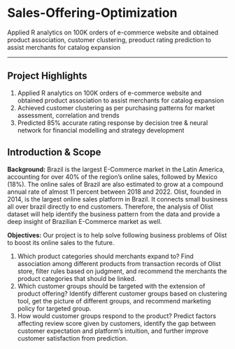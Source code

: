 # Sales-Offering-Optimization
Applied R analytics on 100K orders of e-commerce website and obtained product association, customer clustering, preoduct rating prediction to assist merchants for catalog expansion
<hr>

## Project Highlights
1. Applied R analytics on 100K orders of e-commerce website and obtained product association to assist merchants for catalog expansion
2. Achieved customer clustering as per purchasing patterns for market assessment, correlation and trends
3. Predicted 85% accurate rating response by decision tree & neural network for financial modelling and strategy development

## Introduction & Scope

**Background:** Brazil is the largest E-Commerce market in the Latin America, accounting for over 40% of the region’s online sales, followed by Mexico (18%). The online sales of Brazil are also estimated to grow at a compound annual rate of almost 11 percent between 2018 and 2022. Olist, founded in 2014, is the largest online sales platform in Brazil. It connects small business all over brazil directly to end customers. Therefore, the analysis of Olist dataset will help identify the business pattern from the data and provide a deep insight of Brazilian E-Commerce market as well.

**Objectives:** Our project is to help solve following business problems of Olist to boost its online sales to the future.
1. Which product categories should merchants expand to? Find association among different products from transaction records of Olist store, filter rules based on judgment, and recommend the merchants the product categories that should be linked. 
2. Which customer groups should be targeted with the extension of product offering? Identify different customer groups based on clustering tool, get the picture of different groups, and recommend marketing policy for targeted group.
3. How would customer groups respond to the product? Predict factors affecting review score given by customers, identify the gap between customer expectation and platform’s intuition, and further improve customer satisfaction from prediction.
